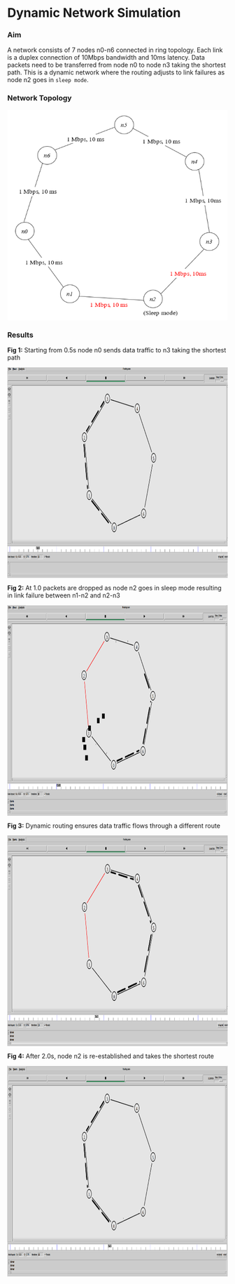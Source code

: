# Dynamic Network Simulation 

### Aim
A network consists of 7 nodes n0-n6 connected in ring topology. Each link is a duplex connection of 10Mbps bandwidth and 10ms latency. Data packets need to be transferred from node n0 to node n3 taking the shortest path. This is a dynamic network where the routing adjusts to link failures as node n2 goes in `sleep mode`. 

### Network Topology
<a href="url"><img src="https://github.com/arshitas/Dynamic_Network/blob/main/topology.png" align="center" height="480" width="520" ></a>

### Results

**Fig 1:**  Starting from 0.5s node n0 sends data traffic to n3 taking the shortest path

<a href="url"><img src="https://github.com/arshitas/Dynamic_Network/blob/main/OUTPUT/Fig%201.png" align="center" height="480" width="720"></a>

**Fig 2:** At 1.0 packets are dropped as node n2 goes in sleep mode resulting in link failure between n1-n2 and n2-n3

<a href="url"><img src="https://github.com/arshitas/Dynamic_Network/blob/main/OUTPUT/Fig%202.png" align="center" height="480" width="720"></a>

**Fig 3:** Dynamic routing ensures data traffic flows through a different route

<a href="url"><img src="https://github.com/arshitas/Dynamic_Network/blob/main/OUTPUT/Fig%203.png" align="center" height="480" width="720"></a>

**Fig 4:** After 2.0s, node n2 is re-established and takes the shortest route

<a href="url"><img src="https://github.com/arshitas/Dynamic_Network/blob/main/OUTPUT/Fig%204.png" align="center" height="480" width="720"></a>
